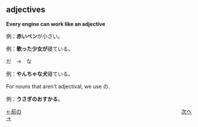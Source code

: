 ## adjectives

**Every engine can work like an adjective**

例：**赤いベン**が小さい。

例：**歌った少女が**寝ている。

だ　→　な

例：**やんちゃな犬**寝ている。

For nouns that aren't adjectival, we use の.

例：**うさぎのおすかる**。



[←前の](第5課.md)　　　　　　　　　　　　　　　　　　　　　　　　　　　　　　　[次へ→](第7課.md)

